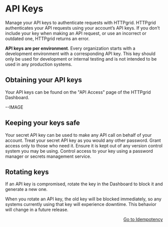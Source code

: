 # API Keys

Manage your API keys to authenticate requests with HTTPgrid. HTTPgrid authenticates your API requests using your account’s API keys. If you don’t include your key when making an API request, or use an incorrect or outdated one, HTTPgrid returns an error.

**API keys are per environment**. Every organization starts with a development environment with a corresponding API key. This key should only be used for development or internal testing and is not intended to be used in any production systems.

## Obtaining your API keys

Your API keys can be found on the "API Access" page of the HTTPgrid Dashboard.

--IMAGE

## Keeping your keys safe

Your secret API key can be used to make any API call on behalf of your account. Treat your secret API key as you would any other password. Grant access only to those who need it. Ensure it is kept out of any version control system you may be using. Control access to your key using a password manager or secrets management service.

## Rotating keys

If an API key is compromised, rotate the key in the Dashboard to block it and generate a new one.

When you rotate an API key, the old key will be blocked immediately, so any systems currently using that key will experience downtime. This behavior will change in a future release.

<p align="right"><a href="/advanced/IDEMPOTENCY.md">Go to Idempotency</a></p>
